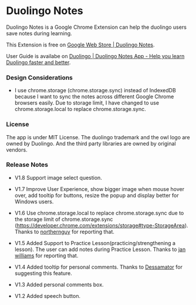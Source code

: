 # Duolingo Notes

Duolingo Notes is a Google Chrome Extension can help the duolingo users save notes during learning.

This Extension is free on [Google Web Store | Duolingo Notes](https://chrome.google.com/webstore/detail/duolingo-notes/fdhafjdcofficgjebiflfamofkoedieh).

User Guide is availabe on [Duolingo | Duolingo Notes App - Help you learn Duolingo faster and better](https://www.duolingo.com/comment/2976444).

### Design Considerations
* I use chrome.storage (chrome.storage.sync) instead of IndexedDB because I want to sync the notes across different Google Chrome browsers easily. Due to storage limit, I have changed to use chrome.storage.local to replace chrome.storage.sync.

### License
The app is under MIT License. The duolingo trademark and the owl logo are owned by Duolingo. And the third party libraries are owned by original vendors.

### Release Notes
* V1.8 
Support image select question.

* V1.7 
Improve User Experience, show bigger image when mouse hover over, add tooltip for buttons, resize the popup and display better for Windows users.

* V1.6
Use chrome.storage.local to replace chrome.storage.sync due to the storage limit of chrome.storage.sync (https://developer.chrome.com/extensions/storage#type-StorageArea). Thanks to [northernguy](https://www.duolingo.com/northernguy) for reporting that.

* V1.5
Added Support to Practice Lesson(practicing/strengthening a lesson). The user can add notes during Practice Lesson. Thanks to [jan williams](https://www.duolingo.com/willijanb) for reporting that.

* V1.4
Added tooltip for personal comments. Thanks to [Dessamator](https://www.duolingo.com/Dessamator) for suggesting this feature.

* V1.3
Added personal comments box.

* V1.2
Added speech button.

